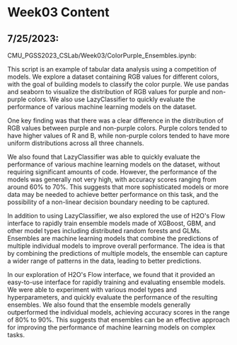 # Week03 Content 

## 7/25/2023:

CMU_PGSS2023_CSLab/Week03/ColorPurple_Ensembles.ipynb:

This script is an example of tabular data analysis using a competition of models. We explore a dataset containing RGB values for different colors, with the goal of building models to classify the color purple. We use pandas and seaborn to visualize the distribution of RGB values for purple and non-purple colors. We also use LazyClassifier to quickly evaluate the performance of various machine learning models on the dataset.

One key finding was that there was a clear difference in the distribution of RGB values between purple and non-purple colors. Purple colors tended to have higher values of R and B, while non-purple colors tended to have more uniform distributions across all three channels.

We also found that LazyClassifier was able to quickly evaluate the performance of various machine learning models on the dataset, without requiring significant amounts of code. However, the performance of the models was generally not very high, with accuracy scores ranging from around 60% to 70%. This suggests that more sophisticated models or more data may be needed to achieve better performance on this task, and the possibility of a non-linear decision boundary needing to be captured.

In addition to using LazyClassifier, we also explored the use of H2O's Flow interface to rapidly train ensemble models made of XGBoost, GBM, and other model types including distributed random forests and GLMs. Ensembles are machine learning models that combine the predictions of multiple individual models to improve overall performance. The idea is that by combining the predictions of multiple models, the ensemble can capture a wider range of patterns in the data, leading to better predictions.

In our exploration of H2O's Flow interface, we found that it provided an easy-to-use interface for rapidly training and evaluating ensemble models. We were able to experiment with various model types and hyperparameters, and quickly evaluate the performance of the resulting ensembles. We also found that the ensemble models generally outperformed the individual models, achieving accuracy scores in the range of 80% to 90%. This suggests that ensembles can be an effective approach for improving the performance of machine learning models on complex tasks.
